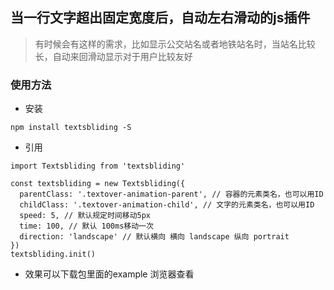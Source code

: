 ## 当一行文字超出固定宽度后，自动左右滑动的js插件
> 有时候会有这样的需求，比如显示公交站名或者地铁站名时，当站名比较长，自动来回滑动显示对于用户比较友好

### 使用方法
- 安装
```
npm install textsbliding -S
```
- 引用
```
import Textsbliding from 'textsbliding'

const textsbliding = new Textsbliding({
  parentClass: '.textover-animation-parent', // 容器的元素类名，也可以用ID
  childClass: '.textover-animation-child', // 文字的元素类名，也可以用ID
  speed: 5, // 默认规定时间移动5px
  time: 100, // 默认 100ms移动一次
  direction: 'landscape' // 默认横向 横向 landscape 纵向 portrait
})
textsbliding.init()
```

- 效果可以下载包里面的example 浏览器查看



